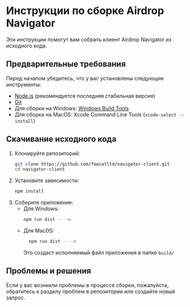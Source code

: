 # Инструкции по сборке Airdrop Navigator

Эти инструкции помогут вам собрать клиент Airdrop Navigator из исходного кода.

Предварительные требования
------------------

Перед началом убедитесь, что у вас установлены следующие инструменты:
- [Node.js](https://nodejs.org/en/) (рекомендуется последняя стабильная версия)
- [Git](https://git-scm.com/downloads)
- Для сборки на Windows: [Windows Build Tools](https://www.npmjs.com/package/windows-build-tools)
- Для сборки на MacOS: Xcode Command Line Tools (`xcode-select --install`)

Скачивание исходного кода
------------------
1. Клонируйте репозиторий:
   ```bash
   git clone https://github.com/fewcatltd/navigator-client.git
   cd navigator-client
   ```
2. Установите зависимости:
   ```bash
   npm install
   ```
3. Соберите приложение:
    - Для Windows:
      ```bash
      npm run dist -- -w
      ```
   - Для MacOS:
     ```bash
       npm run dist -- -m
     ```
     Это создаст исполняемый файл приложения в папке `build/`

Проблемы и решения
------------------
Если у вас возникли проблемы в процессе сборки, пожалуйста, обратитесь к разделу проблем в репозитории или создайте новый запрос.